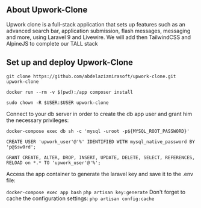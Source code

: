 

## About Upwork-Clone

Upwork clone is a full-stack application that sets up features such as an advanced search bar, application submission, flash messages, messaging and more, using Laravel 9 and Livewire. We will add then TailwindCSS and AlpineJS to complete our TALL stack

## Set up and deploy Upwork-Clone

`git clone https://github.com/abdelazizmirasoft/upwork-clone.git upwork-clone`

`docker run --rm -v $(pwd):/app composer install`

`sudo chown -R $USER:$USER upwork-clone`

Connect to your db server in order to create the db app user and grant him the necessary privileges:

`docker-compose exec db sh -c 'mysql -uroot -p${MYSQL_ROOT_PASSWORD}'`

`CREATE USER 'upwork_user'@'%' IDENTIFIED WITH mysql_native_password BY 'p@$sw0rd';`

`GRANT CREATE, ALTER, DROP, INSERT, UPDATE, DELETE, SELECT, REFERENCES, RELOAD on *.* TO 'upwork_user'@'%';`

Access the app container to generate the laravel key and save it to the .env file:

`docker-compose exec app bash`
`php artisan key:generate`
Don't forget to cache the configuration settings:
`php artisan config:cache`

